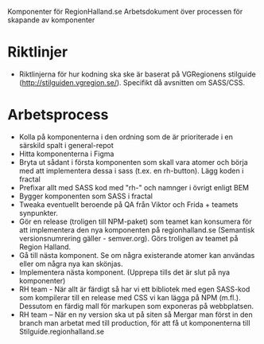 Komponenter för RegionHalland.se
Arbetsdokument över processen för skapande av komponenter

# Riktlinjer
* Riktlinjerna för hur kodning ska ske är baserat på VGRegionens stilguide (http://stilguiden.vgregion.se/). Specifikt då avsnitten om SASS/CSS. 

# Arbetsprocess
* Kolla på komponenterna i den ordning som de är prioriterade i en särskild spalt i general-repot
* Hitta komponenterna i Figma
* Bryta ut sådant i första komponenten som skall vara atomer och börja med att implementera dessa i sass (t.ex. en rh-button). Lägg koden i fractal
* Prefixar allt med SASS kod med "rh-" och namnger i övrigt enligt BEM
* Bygger komponenten som SASS i fractal
* Tweaka eventuellt beroende på QA från Viktor och Frida + teamets synpunkter. 
* Gör en release (troligen till NPM-paket) som teamet kan konsumera för att implementera den nya komponenten på regionhalland.se (Semantisk versionsnumrering gäller - semver.org). Görs troligen av teamet på Region Halland.
* Gå till nästa komponent. Se om några existerande atomer kan användas eller om några nya kan skönjas. 
* Implementera nästa komponent. (Upprepa tills det är slut på nya komponenter)
* RH team - När allt är färdigt så har vi ett bibliotek med egen SASS-kod som kompilerar till en release med CSS vi kan lägga på NPM (m.fl.). Dessutom en färdig mall för markupen som exponeras på webbplatsen.
* RH team – När en ny version ska ut på siten så Mergar man först in den branch man arbetat med till production, för att få ut komponenterna till Stilguide.regionhalland.se
